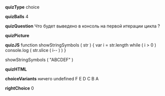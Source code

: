 ____quizType____
choice

____quizBalls____
4

____quizQuestion____
Что будет выведено в консоль на первой итерации цикла ?


____quizPicture____


____quizJS____
function showStringSymbols ( str ) {
    var i = str.length
    while ( i > 0 )
        console.log ( str.slice ( i-- ) )
}

showStringSymbols ( "ABCDEF" )

____quizHTML____



____choiceVariants____
ничего
undefined
F
E
D
C
B
A

____rightChoice____
0
